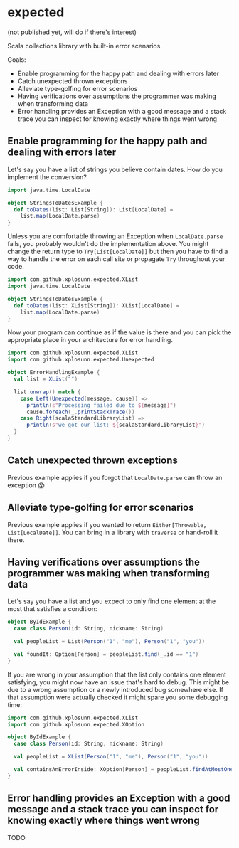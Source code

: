 # expected

(not published yet, will do if there's interest)

Scala collections library with built-in error scenarios.

Goals:
* Enable programming for the happy path and dealing with errors later
* Catch unexpected thrown exceptions
* Alleviate type-golfing for error scenarios
* Having verifications over assumptions the programmer was making when transforming data
* Error handling provides an Exception with a good message and a stack trace you can inspect for knowing exactly where things went wrong

## Enable programming for the happy path and dealing with errors later

Let's say you have a list of strings you believe contain dates. How do you implement the conversion?

```scala
import java.time.LocalDate

object StringsToDatesExample {
  def toDates(list: List[String]): List[LocalDate] =
    list.map(LocalDate.parse)
}
```

Unless you are comfortable throwing an Exception when `LocalDate.parse` fails, you probably wouldn't do the implementation above. You might change the return type to `Try[List[LocalDate]]` but then you have to find a way to handle the error on each call site or propagate `Try` throughout your code.

```scala
import com.github.xplosunn.expected.XList
import java.time.LocalDate

object StringsToDatesExample {
  def toDates(list: XList[String]): XList[LocalDate] =
    list.map(LocalDate.parse)
}
```

Now your program can continue as if the value is there and you can pick the appropriate place in your architecture for error handling.

```scala
import com.github.xplosunn.expected.XList
import com.github.xplosunn.expected.Unexpected

object ErrorHandlingExample {
  val list = XList("")

  list.unwrap() match {
    case Left(Unexpected(message, cause)) =>
      println(s"Processing failed due to ${message}")
      cause.foreach(_.printStackTrace())
    case Right(scalaStandardLibraryList) =>
      println(s"we got our list: ${scalaStandardLibraryList}")
  }
}
```

## Catch unexpected thrown exceptions

Previous example applies if you forgot that `LocalDate.parse` can throw an exception 😱

## Alleviate type-golfing for error scenarios

Previous example applies if you wanted to return `Either[Throwable, List[LocalDate]]`. You can bring in a library with `traverse` or hand-roll it there.

## Having verifications over assumptions the programmer was making when transforming data

Let's say you have a list and you expect to only find one element at the most that satisfies a condition:

```scala
object ByIdExample {
  case class Person(id: String, nickname: String)

  val peopleList = List(Person("1", "me"), Person("1", "you"))

  val foundIt: Option[Person] = peopleList.find(_.id == "1")
}
```

If you are wrong in your assumption that the list only contains one element satisfying, you might now have an issue that's hard to debug. This might be due to a wrong assumption or a newly introduced bug somewhere else. If that assumption were actually checked it might spare you some debugging time:

```scala
import com.github.xplosunn.expected.XList
import com.github.xplosunn.expected.XOption

object ByIdExample {
  case class Person(id: String, nickname: String)

  val peopleList = XList(Person("1", "me"), Person("1", "you"))

  val containsAnErrorInside: XOption[Person] = peopleList.findAtMostOne(_.id == "1")
}
```

## Error handling provides an Exception with a good message and a stack trace you can inspect for knowing exactly where things went wrong

TODO
